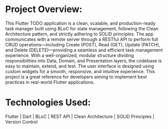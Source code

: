 # Project Overview:
This Flutter TODO application is a clean, scalable, and production-ready task manager built using BLoC for state management, following the Clean Architecture pattern, and strictly adhering to SOLID principles. The app communicates with a remote server through a RESTful API to perform full CRUD operations—including Create (POST), Read (GET), Update (PATCH), and Delete (DELETE)—providing a seamless and efficient task management experience. With a well-organized, modular structure dividing responsibilities into Data, Domain, and Presentation layers, the codebase is easy to maintain, extend, and test. The user interface is designed using custom widgets for a smooth, responsive, and intuitive experience. This project is a great reference for developers aiming to implement best practices in real-world Flutter applications.

# Technologies Used:
Flutter | Dart | BLoC | REST API | Clean Architecture | SOLID Principles | Version Control
